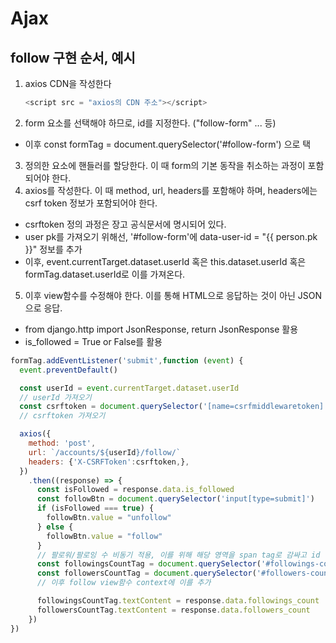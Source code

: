 # Ajax
## follow 구현 순서, 예시
1. axios CDN을 작성한다
   ```js
   <script src = "axios의 CDN 주소"></script>
   ```
2. form 요소를 선택해야 하므로, id를 지정한다. ("follow-form" ... 등)
  - 이후 const formTag = document.querySelector('#follow-form') 으로 택
3. 정의한 요소에 핸들러를 할당한다. 이 때 form의 기본 동작을 취소하는 과정이 포함되어야 한다.
4. axios를 작성한다. 이 때 method, url, headers를 포함해야 하며, headers에는 csrf token 정보가 포함되어야 한다.
  - csrftoken 정의 과정은 장고 공식문서에 명시되어 있다.
  - user pk를 가져오기 위해선, '#follow-form'에 data-user-id = "{{ person.pk }}" 정보를 추가
  - 이후, event.currentTarget.dataset.userId 혹은 this.dataset.userId 혹은 formTag.dataset.userId로 이를 가져온다.
5. 이후 view함수를 수정해야 한다. 이를 통해 HTML으로 응답하는 것이 아닌 JSON 으로 응답.
  - from django.http import JsonResponse, return JsonResponse 활용
  - is_followed = True or False를 활용
```js
formTag.addEventListener('submit',function (event) {
  event.preventDefault()

  const userId = event.currentTarget.dataset.userId
  // userId 가져오기
  const csrftoken = document.querySelector('[name=csrfmiddlewaretoken]').value
  // csrftoken 가져오기

  axios({
    method: 'post',
    url: `/accounts/${userId}/follow/`
    headers: {'X-CSRFToken':csrftoken,},
  })
    .then((response) => {
      const isFollowed = response.data.is_followed
      const followBtn = document.querySelector('input[type=submit]')
      if (isFollowed === true) {
        followBtn.value = "unfollow"
      } else {
        followBtn.value = "follow"
      }
      // 팔로워/팔로잉 수 비동기 적용, 이를 위해 해당 영역을 span tag로 감싸고 id 명시
      const followingsCountTag = document.querySelector('#followings-count')
      const followersCountTag = document.querySelector('#followers-count')
      // 이후 follow view함수 context에 이를 추가

      followingsCountTag.textContent = response.data.followings_count
      followersCountTag.textContent = response.data.followers_count
    })
})
```
